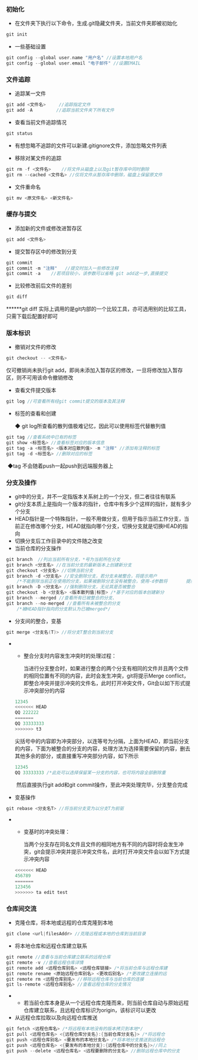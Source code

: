### 初始化

- 在文件夹下执行以下命令，生成.git隐藏文件夹，当前文件夹即被初始化

```c
git init
```

- 一些基础设置

```c
git config --global user.name "用户名" //设置本地用户名
git config --global user.email "电子邮件" //设置EMAIL
```



### 文件追踪

- 追踪某一文件

```c
git add <文件名>     //追踪指定文件
git add -A         //追踪当前文件夹下所有文件
```

- 查看当前文件追踪情况

```c
git status
```

- 有想忽略不追踪的文件可以新建.gitignore文件，添加忽略文件列表

- 移除对某文件的追踪

```c
git rm -f <文件名>    //将文件从磁盘上以及git暂存库中同时删除
git rm --cached <文件名> //仅将文件从暂存库中删除，磁盘上保留原文件
```

- 文件重命名

```c
git mv <原文件名> <新文件名>
```

### 缓存与提交

- 添加新的文件或修改进暂存区

```c
git add <文件名>
```

- 提交暂存区中的修改到分支

```c
git commit      
git commit -m "注释"   //提交时加入一些修改注释
git commit -a    //若项目较小，该参数可以省略 git add这一步,直接提交
```

- 比较修改前后文件的差别

```c
git diff   
```

******git diff 实际上调用的是git内部的一个比较工具，亦可选用别的比较工具，只需下载后配置好即可

### 版本标识

- 撤销对文件的修改

```c
git checkout -- <文件名> 
```

仅可撤销尚未执行git add，即尚未添加入暂存区的修改，一旦将修改加入暂存区，则不可用该命令撤销修改

- 查看文件提交版本

```c
git log //可查看所有经git commit提交的版本及其注释
```

- 标签的查看和创建

  ◆ git log所查看的散列值极难记忆，因此可以使用标签代替散列值

```c
git tag //查看系统中已有的标签
git show <标签名> //查看标签对应的版本信息
git tag -a <标签名> <版本对应散列值> -m "注释" //添加有注释的标签
git tag -d <标签名> //删除对应的标签
```

​    ◆tag 不会随着push一起push到远端服务器上

### 分支及操作

- git中的分支，并不一定指版本关系树上的一个分叉，但二者往往有联系
- git分支本质上是指向一个版本的指针，仓库中有多少个这样的指针，就有多少个分支
- HEAD指针是一个特殊指针，一般不用做分支，但用于指示当前工作分支，当前正在修改哪个分支，HEAD就指向哪个分支，切换分支就是切换HEAD的指向
- 切换分支后工作目录中的文件随之改变
- 当前仓库的分支操作

```c
git branch  //列出当前所有分支，*号为当前所在分支
git branch <分支名> //在当前分支的最新版本上创建新分支
git checkout <分支名> //切换当前分支
git branch -d <分支名> //安全删除分支，若分支未被整合，将提示用户
    /*不能删除当前正在使用的分支，如果被删除分支没有被整合，使用-d参数将       提示用户分支未被整合，若需强制删除使用-D参数*/
git branch -D <分支名> //强制删除分支，无论其是否被整合
git checkout -b <分支名> <版本散列值|标签> /*基于对应的版本创建新分                                           支并切换到新分支*/
git branch --merged //查看所有已被整合的分支、
git branch --no-merged //查看所有未被整合的分支
    /*被HEAD指针指向的分支默认为已被merged*/
```

- 分支间的整合，变基

```c
git merge <分支名(T)> //将分支T整合到当前分支
```

- - 整合分支时内容发生冲突时的处理过程：

    当进行分支整合时，如果进行整合的两个分支有相同的文件并且两个文件的相同位置有不同的内容，此时会发生冲突，git将提示Merge conflict，即整合冲突并提示冲突的文件名，此时打开冲突文件，Git会以如下形式提示冲突部分的内容

  ```c
  12345
  <<<<<<< HEAD
  QQ 222222
  =======
  QQ 33333333
  >>>>>>> t3
  ```

  ​	尖括号中的内容即为冲突部分，以连等号为分隔，上面为HEAD，即当前分支的内容，下面为被整合的分支的内容，处理方法为选择需要保留的内容，删去其他多余的部分，或直接重写冲突部分内容，如下所示

  ```c
  12345
  QQ 33333333 /*此处可以选择保留某一分支的内容，也可将内容全部删除重              写*/
  ```

  ​    然后直接执行git add和git commit操作，至此冲突处理完毕，分支整合完成

- 变基操作

```c
git rebase <分支名T> //将当前分支变为以分支T为前驱
```

- - 变基时的冲突处理：

    当两个分支存在同名文件且文件的相同地方有不同的内容时将会发生冲突，git会提示冲突并提示冲突文件名，此时打开冲突文件会以如下方式提示冲突内容

  ```c
  <<<<<<< HEAD
  456789
  =======
  123456
  >>>>>>> ta edit test
  ```


### 仓库间交流

- 克隆仓库，将本地或远程的仓库克隆到本地

```c
git clone <url|filesAddr> //克隆远程或本地的仓库到当前目录
```

- 将本地仓库和远程仓库建立联系

```c
git remote //查看与当前仓库建立联系的远程仓库
git remote -v //查看远程仓库详情
git remote add <远程仓库别名> <远程仓库链接> /*将当前仓库与远程仓库建                                            立链接*/
git remote rename <原始远程仓库别名> <更改后别名> /*更改建立连接的远                                                程仓库别名*/
git remote rm <远程仓库别名> //移除远程仓库与当前仓库的连接
git ls-remote <远程仓库别名> //查看远程仓库的分支情况
```

- - 若当前仓库本身是从一个远程仓库克隆而来，则当前仓库自动与原始远程仓库建立联系，且远程仓库标识为origin，该标识可以更改
- 从远程仓库拉取以及向远程仓库推送

```c
git fetch <远程仓库名> /*将远程有本地没有的版本拷贝到本地*/
git pull <远程仓库名> <{远程仓库分支名}:{当前仓库分支名}> /*将远程仓                             库中的分支拷贝到本地并与本地分支合并*/
git push <远程仓库别名> <要发布的本地分支名> /*将本地分支推送到远程仓                                           库*/
git push <远程仓库名> <{要发布的本地分支}:{远程仓库中的分支名}>//同上
git push --delete <远程仓库名> <远程要删除的分支名> //删除远程仓库中的分支
```







